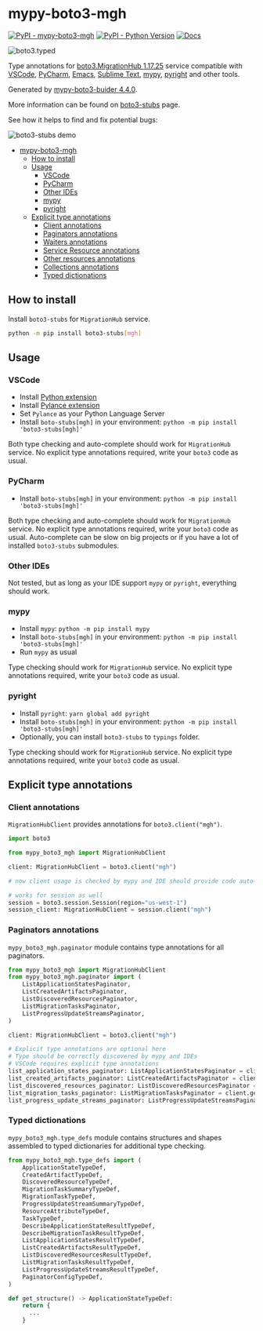 # mypy-boto3-mgh

[![PyPI - mypy-boto3-mgh](https://img.shields.io/pypi/v/mypy-boto3-mgh.svg?color=blue)](https://pypi.org/project/mypy-boto3-mgh)
[![PyPI - Python Version](https://img.shields.io/pypi/pyversions/mypy-boto3-mgh.svg?color=blue)](https://pypi.org/project/mypy-boto3-mgh)
[![Docs](https://img.shields.io/readthedocs/mypy-boto3-builder.svg?color=blue)](https://mypy-boto3-builder.readthedocs.io/)

![boto3.typed](https://github.com/vemel/mypy_boto3_builder/raw/master/logo.png)

Type annotations for
[boto3.MigrationHub 1.17.25](https://boto3.amazonaws.com/v1/documentation/api/1.17.25/reference/services/mgh.html#MigrationHub) service
compatible with
[VSCode](https://code.visualstudio.com/),
[PyCharm](https://www.jetbrains.com/pycharm/),
[Emacs](https://www.gnu.org/software/emacs/),
[Sublime Text](https://www.sublimetext.com/),
[mypy](https://github.com/python/mypy),
[pyright](https://github.com/microsoft/pyright)
and other tools.

Generated by [mypy-boto3-buider 4.4.0](https://github.com/vemel/mypy_boto3_builder).

More information can be found on [boto3-stubs](https://pypi.org/project/boto3-stubs/) page.

See how it helps to find and fix potential bugs:

![boto3-stubs demo](https://github.com/vemel/mypy_boto3_builder/raw/master/demo.gif)

- [mypy-boto3-mgh](#mypy-boto3-mgh)
  - [How to install](#how-to-install)
  - [Usage](#usage)
    - [VSCode](#vscode)
    - [PyCharm](#pycharm)
    - [Other IDEs](#other-ides)
    - [mypy](#mypy)
    - [pyright](#pyright)
  - [Explicit type annotations](#explicit-type-annotations)
    - [Client annotations](#client-annotations)
    - [Paginators annotations](#paginators-annotations)
    - [Waiters annotations](#waiters-annotations)
    - [Service Resource annotations](#service-resource-annotations)
    - [Other resources annotations](#other-resources-annotations)
    - [Collections annotations](#collections-annotations)
    - [Typed dictionations](#typed-dictionations)

## How to install

Install `boto3-stubs` for `MigrationHub` service.

```bash
python -m pip install boto3-stubs[mgh]
```

## Usage

### VSCode

- Install [Python extension](https://marketplace.visualstudio.com/items?itemName=ms-python.python)
- Install [Pylance extension](https://marketplace.visualstudio.com/items?itemName=ms-python.vscode-pylance)
- Set `Pylance` as your Python Language Server
- Install `boto-stubs[mgh]` in your environment: `python -m pip install 'boto3-stubs[mgh]'`

Both type checking and auto-complete should work for `MigrationHub` service.
No explicit type annotations required, write your `boto3` code as usual.

### PyCharm

- Install `boto-stubs[mgh]` in your environment: `python -m pip install 'boto3-stubs[mgh]'`

Both type checking and auto-complete should work for `MigrationHub` service.
No explicit type annotations required, write your `boto3` code as usual.
Auto-complete can be slow on big projects or if you have a lot of installed `boto3-stubs` submodules.

### Other IDEs

Not tested, but as long as your IDE support `mypy` or `pyright`, everything should work.

### mypy

- Install `mypy`: `python -m pip install mypy`
- Install `boto-stubs[mgh]` in your environment: `python -m pip install 'boto3-stubs[mgh]'`
- Run `mypy` as usual

Type checking should work for `MigrationHub` service.
No explicit type annotations required, write your `boto3` code as usual.

### pyright

- Install `pyright`: `yarn global add pyright`
- Install `boto-stubs[mgh]` in your environment: `python -m pip install 'boto3-stubs[mgh]'`
- Optionally, you can install `boto3-stubs` to `typings` folder.

Type checking should work for `MigrationHub` service.
No explicit type annotations required, write your `boto3` code as usual.

## Explicit type annotations

### Client annotations

`MigrationHubClient` provides annotations for `boto3.client("mgh")`.

```python
import boto3

from mypy_boto3_mgh import MigrationHubClient

client: MigrationHubClient = boto3.client("mgh")

# now client usage is checked by mypy and IDE should provide code auto-complete

# works for session as well
session = boto3.session.Session(region="us-west-1")
session_client: MigrationHubClient = session.client("mgh")
```

### Paginators annotations

`mypy_boto3_mgh.paginator` module contains type annotations for all paginators.

```python
from mypy_boto3_mgh import MigrationHubClient
from mypy_boto3_mgh.paginator import (
    ListApplicationStatesPaginator,
    ListCreatedArtifactsPaginator,
    ListDiscoveredResourcesPaginator,
    ListMigrationTasksPaginator,
    ListProgressUpdateStreamsPaginator,
)

client: MigrationHubClient = boto3.client("mgh")

# Explicit type annotations are optional here
# Type should be correctly discovered by mypy and IDEs
# VSCode requires explicit type annotations
list_application_states_paginator: ListApplicationStatesPaginator = client.get_paginator("list_application_states")
list_created_artifacts_paginator: ListCreatedArtifactsPaginator = client.get_paginator("list_created_artifacts")
list_discovered_resources_paginator: ListDiscoveredResourcesPaginator = client.get_paginator("list_discovered_resources")
list_migration_tasks_paginator: ListMigrationTasksPaginator = client.get_paginator("list_migration_tasks")
list_progress_update_streams_paginator: ListProgressUpdateStreamsPaginator = client.get_paginator("list_progress_update_streams")
```







### Typed dictionations

`mypy_boto3_mgh.type_defs` module contains structures and shapes assembled
to typed dictionaries for additional type checking.

```python
from mypy_boto3_mgh.type_defs import (
    ApplicationStateTypeDef,
    CreatedArtifactTypeDef,
    DiscoveredResourceTypeDef,
    MigrationTaskSummaryTypeDef,
    MigrationTaskTypeDef,
    ProgressUpdateStreamSummaryTypeDef,
    ResourceAttributeTypeDef,
    TaskTypeDef,
    DescribeApplicationStateResultTypeDef,
    DescribeMigrationTaskResultTypeDef,
    ListApplicationStatesResultTypeDef,
    ListCreatedArtifactsResultTypeDef,
    ListDiscoveredResourcesResultTypeDef,
    ListMigrationTasksResultTypeDef,
    ListProgressUpdateStreamsResultTypeDef,
    PaginatorConfigTypeDef,
)

def get_structure() -> ApplicationStateTypeDef:
    return {
      ...
    }
```
